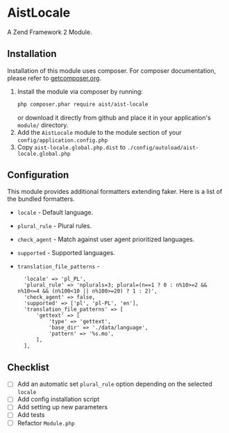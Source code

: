 AistLocale
==========
A Zend Framework 2 Module.


## Installation
Installation of this module uses composer.
For composer documentation, please refer to [getcomposer.org](http://getcomposer.org/).

1. Install the module via composer by running:
    ```sh
    php composer.phar require aist/aist-locale
    ```
   or download it directly from github and place it in your application's `module/` directory.
2. Add the `AistLocale` module to the module section of your `config/application.config.php`
3. Copy `aist-locale.global.php.dist` to `./config/autoload/aist-locale.global.php`

## Configuration
This module provides additional formatters extending faker. Here is a list of the bundled formatters.

* `locale` - Default language.
* `plural_rule` - Plural rules.
* `check_agent` - Match against user agent prioritized languages.
* `supported` - Supported languages.
* `translation_file_patterns` - 

        'locale' => 'pl_PL',
        'plural_rule' => 'nplurals=3; plural=(n==1 ? 0 : n%10>=2 && n%10<=4 && (n%100<10 || n%100>=20) ? 1 : 2)',
        'check_agent' => false,
        'supported' => ['pl', 'pl-PL', 'en'],
        'translation_file_patterns' => [
            'gettext' => [
                'type' => 'gettext',
                'base_dir' => './data/language',
                'pattern' => '%s.mo',
            ],
        ],


## Checklist
- [ ] Add an automatic set `plural_rule` option depending on the selected `locale`
- [ ] Add config installation script
- [ ] Add setting up new parameters
- [ ] Add tests
- [ ] Refactor `Module.php`

